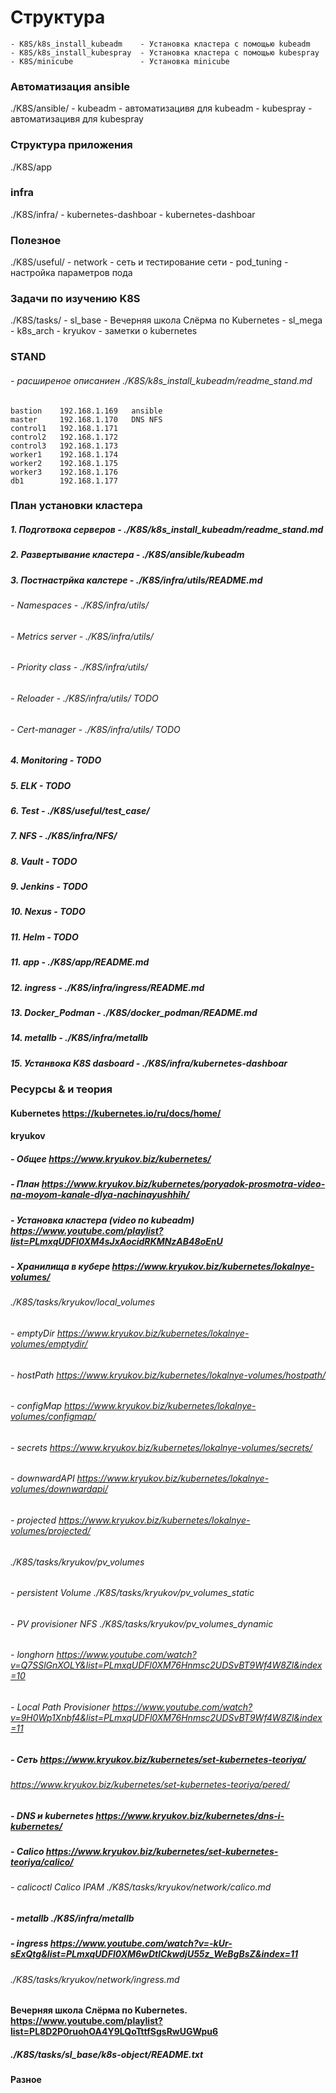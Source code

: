 # Структура 
    - K8S/k8s_install_kubeadm    - Установка кластера с помощью kubeadm
    - K8S/k8s_install_kubespray  - Установка кластера с помощью kubespray
    - K8S/minicube               - Установка minicube            

### Aвтоматизация ansible
  ./K8S/ansible/
      - kubeadm                  - автоматизацивя для kubeadm
      - kubespray                - автоматизацивя для kubespray

### Структура приложения 
  ./K8S/app

### infra
  ./K8S/infra/
     - kubernetes-dashboar       - kubernetes-dashboar
     
### Полезное
  ./K8S/useful/
          - network              - сеть и тестирование сети
          - pod_tuning           - настройка параметров пода
           
### Задачи по изучению K8S
  ./K8S/tasks/
           - sl_base             - Вечерняя школа Слёрма по Kubernetes
           - sl_mega
           - k8s_arch
           - kryukov             - заметки о kubernetes

### STAND
######   - расширеное описаниен ./K8S/k8s_install_kubeadm/readme_stand.md
```
bastion    192.168.1.169   ansible
master     192.168.1.170   DNS NFS      
control1   192.168.1.171
control2   192.168.1.172
control3   192.168.1.173
worker1    192.168.1.174
worker2    192.168.1.175
worker3    192.168.1.176
db1        192.168.1.177
```

### План установки кластера 
#####  1.  Подготвока серверов         - ./K8S/k8s_install_kubeadm/readme_stand.md
#####  2.  Развертывание кластера      - ./K8S/ansible/kubeadm 
#####  3.  Постнастрйка калстере       - ./K8S/infra/utils/README.md
######     - Namespaces                - ./K8S/infra/utils/ 
######     - Metrics server            - ./K8S/infra/utils/  
######     - Priority class            - ./K8S/infra/utils/
######     - Reloader                  - ./K8S/infra/utils/                                     TODO
######     - Cert-manager              - ./K8S/infra/utils/                                     TODO
#####  4.  Monitoring                  -                                                        TODO
#####  5.  ELK                         -                                                        TODO
#####  6.  Test                        - ./K8S/useful/test_case/
#####  7.  NFS                         - ./K8S/infra/NFS/
#####  8.  Vault                       -                                                        TODO
#####  9.  Jenkins                     -                                                        TODO
#####  10. Nexus                       -                                                        TODO
#####  11. Helm                        -                                                        TODO
#####  11. арр                         - ./K8S/app/README.md
#####  12. ingress                     - ./K8S/infra/ingress/README.md
#####  13. Docker_Podman               - ./K8S/docker_podman/README.md
#####  14. metallb                     - ./K8S/infra/metallb
#####  15. Устанвока K8S dasboard      - ./K8S/infra/kubernetes-dashboar

### Ресурсы & и теория
#### Kubernetes                                           https://kubernetes.io/ru/docs/home/

#### kryukov
#####    - Общее                                          https://www.kryukov.biz/kubernetes/
#####    - План                                           https://www.kryukov.biz/kubernetes/poryadok-prosmotra-video-na-moyom-kanale-dlya-nachinayushhih/
#####    - Установка кластера (video по kubeadm)          https://www.youtube.com/playlist?list=PLmxqUDFl0XM4sJxAocidRKMNzAB48oEnU
#####    - Хранилища в кубере                             https://www.kryukov.biz/kubernetes/lokalnye-volumes/
######                                                    ./K8S/tasks/kryukov/local_volumes
######          - emptyDir                                https://www.kryukov.biz/kubernetes/lokalnye-volumes/emptydir/
######          - hostPath                                https://www.kryukov.biz/kubernetes/lokalnye-volumes/hostpath/
######          - configMap                               https://www.kryukov.biz/kubernetes/lokalnye-volumes/configmap/
######          - secrets                                 https://www.kryukov.biz/kubernetes/lokalnye-volumes/secrets/
######          - downwardAPI                             https://www.kryukov.biz/kubernetes/lokalnye-volumes/downwardapi/
######          - projected                               https://www.kryukov.biz/kubernetes/lokalnye-volumes/projected/
######                                                    ./K8S/tasks/kryukov/pv_volumes
######          - persistent Volume                       ./K8S/tasks/kryukov/pv_volumes_static
######          - PV provisioner  NFS                     ./K8S/tasks/kryukov/pv_volumes_dynamic  
######          - longhorn                                https://www.youtube.com/watch?v=Q7SSlGnXOLY&list=PLmxqUDFl0XM76Hnmsc2UDSvBT9Wf4W8Zl&index=10
######          - Local Path Provisioner                  https://www.youtube.com/watch?v=9H0Wp1Xnbf4&list=PLmxqUDFl0XM76Hnmsc2UDSvBT9Wf4W8Zl&index=11
######
#####    - Сеть                                           https://www.kryukov.biz/kubernetes/set-kubernetes-teoriya/ 
######                                                    https://www.kryukov.biz/kubernetes/set-kubernetes-teoriya/pered/
#####    - DNS и kubernetes                               https://www.kryukov.biz/kubernetes/dns-i-kubernetes/
#####    - Calico                                         https://www.kryukov.biz/kubernetes/set-kubernetes-teoriya/calico/	
######          - calicoctl Calico IPAM                   ./K8S/tasks/kryukov/network/calico.md
######
#####    - metallb                                        ./K8S/infra/metallb
#####    - ingress                                        https://www.youtube.com/watch?v=-kUr-sExQtg&list=PLmxqUDFl0XM6wDtlCkwdjU55z_WeBgBsZ&index=11
######                                                    ./K8S/tasks/kryukov/network/ingress.md
######       
######

#### Вечерняя школа Слёрма по Kubernetes.                  https://www.youtube.com/playlist?list=PL8D2P0ruohOA4Y9LQoTttfSgsRwUGWpu6
#####                                                      ./K8S/tasks/sl_base/k8s-object/README.txt



####   Разное 

